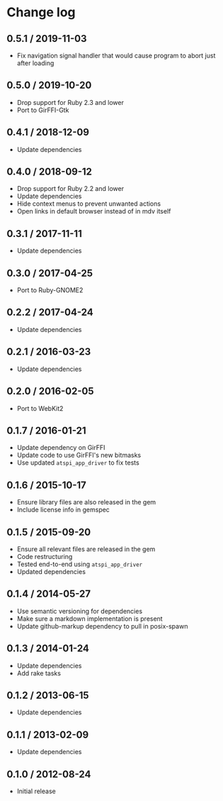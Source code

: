 # Change log

## 0.5.1 / 2019-11-03

* Fix navigation signal handler that would cause program to abort just after
  loading

## 0.5.0 / 2019-10-20

* Drop support for Ruby 2.3 and lower
* Port to GirFFI-Gtk

## 0.4.1 / 2018-12-09

* Update dependencies

## 0.4.0 / 2018-09-12

* Drop support for Ruby 2.2 and lower
* Update dependencies
* Hide context menus to prevent unwanted actions
* Open links in default browser instead of in mdv itself

## 0.3.1 / 2017-11-11

* Update dependencies

## 0.3.0 / 2017-04-25

* Port to Ruby-GNOME2

## 0.2.2 / 2017-04-24

* Update dependencies

## 0.2.1 / 2016-03-23

* Update dependencies

## 0.2.0 / 2016-02-05

* Port to WebKit2

## 0.1.7 / 2016-01-21

* Update dependency on GirFFI
* Update code to use GirFFI's new bitmasks
* Use updated `atspi_app_driver` to fix tests

## 0.1.6 / 2015-10-17

* Ensure library files are also released in the gem
* Include license info in gemspec

## 0.1.5 / 2015-09-20

* Ensure all relevant files are released in the gem
* Code restructuring
* Tested end-to-end using `atspi_app_driver`
* Updated dependencies

## 0.1.4 / 2014-05-27

* Use semantic versioning for dependencies
* Make sure a markdown implementation is present
* Update github-markup dependency to pull in posix-spawn

## 0.1.3 / 2014-01-24

* Update dependencies
* Add rake tasks

## 0.1.2 / 2013-06-15

* Update dependencies

## 0.1.1 / 2013-02-09

* Update dependencies

## 0.1.0 / 2012-08-24

* Initial release
